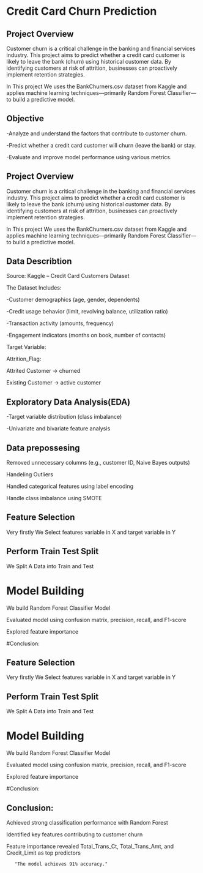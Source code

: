 
# Credit Card Churn Prediction



##  Project Overview 
Customer churn is a critical challenge in the banking and financial services industry. This project aims to predict whether a credit card customer is likely to leave the bank (churn) using historical customer data. By identifying customers at risk of attrition, businesses can proactively implement retention strategies.

In This project  We uses the BankChurners.csv dataset from Kaggle and applies machine learning techniques—primarily Random Forest Classifier—to build a predictive model.



## Objective
-Analyze and understand the factors that contribute to customer churn.

-Predict whether a credit card customer will churn (leave the bank) or stay.

-Evaluate and improve model performance using various  metrics.

##  Project Overview 
Customer churn is a critical challenge in the banking and financial services industry. This project aims to predict whether a credit card customer is likely to leave the bank (churn) using historical customer data. By identifying customers at risk of attrition, businesses can proactively implement retention strategies.

In This project  We uses the BankChurners.csv dataset from Kaggle and applies machine learning techniques—primarily Random Forest Classifier—to build a predictive model.



## Data Describtion
Source: Kaggle – Credit Card Customers Dataset

The Dataset Includes:

-Customer demographics (age, gender, dependents)

-Credit usage behavior (limit, revolving balance, utilization ratio)

-Transaction activity (amounts, frequency)

-Engagement indicators (months on book, number of contacts)

Target Variable:

Attrition_Flag:

Attrited Customer → churned

Existing Customer → active customer


## Exploratory Data Analysis(EDA)
-Target variable distribution (class imbalance)

-Univariate and bivariate feature analysis
## Data prepossesing
Removed unnecessary columns (e.g., customer ID, Naive Bayes outputs)

Handeling Outliers

Handled categorical features using label encoding

Handle class imbalance using SMOTE 

## Feature Selection
Very  firstly We Select features variable in X and target variable in Y
 
 ## Perform Train Test Split
  We Split A Data into Train  and Test
  
# Model Building
We build Random Forest Classifier Model 

Evaluated model using confusion matrix, precision, recall, and F1-score

Explored feature importance

#Conclusion:


## Feature Selection
Very  firstly We Select features variable in X and target variable in Y
 
 ## Perform Train Test Split
  We Split A Data into Train  and Test
  
# Model Building
We build Random Forest Classifier Model 

Evaluated model using confusion matrix, precision, recall, and F1-score

Explored feature importance

#Conclusion:


## Conclusion:

Achieved strong classification performance with Random Forest

Identified key features contributing to customer churn

Feature importance revealed Total_Trans_Ct, Total_Trans_Amt, and Credit_Limit as top predictors

       "The model achieves 91% accuracy."
